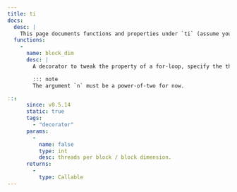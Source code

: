```yaml
---
title: ti
docs:
  desc: |
    This page documents functions and properties under `ti` (assume you have done `import taichi as ti`) namespace.
  functions:
    - 
      name: block_dim
      desc: |
        A decorator to tweak the property of a for-loop, specify the threads per block of the next parallel for-loop.

        ::: note
        The argument `n` must be a power-of-two for now.

:::
      since: v0.5.14
      static: true
      tags:
        - "decorator"
      params:
        - 
          name: false
          type: int
          desc: threads per block / block dimension.
      returns:
        - 
          type: Callable
---
```


<ApiDocs />
